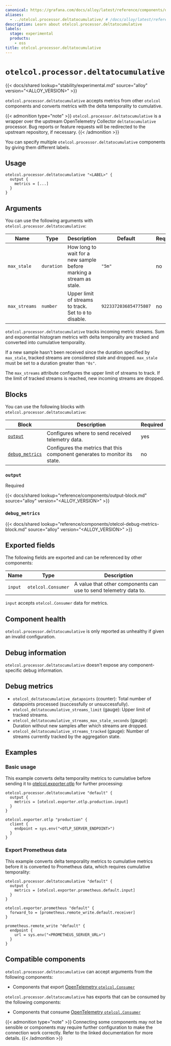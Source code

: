 ```yaml
---
canonical: https://grafana.com/docs/alloy/latest/reference/components/otelcol/otelcol.processor.deltatocumulative/
aliases:
  - ../otelcol.processor.deltatocumulative/ # /docs/alloy/latest/reference/otelcol.processor.deltatocumulative/
description: Learn about otelcol.processor.deltatocumulative
labels:
  stage: experimental
  products:
    - oss
title: otelcol.processor.deltatocumulative
---
```


# `otelcol.processor.deltatocumulative`

{{< docs/shared lookup="stability/experimental.md" source="alloy" version="<ALLOY_VERSION>" >}}

`otelcol.processor.deltatocumulative` accepts metrics from other `otelcol` components and converts metrics with the delta temporality to cumulative.

{{< admonition type="note" >}}
`otelcol.processor.deltatocumulative` is a wrapper over the upstream OpenTelemetry Collector `deltatocumulative` processor.
Bug reports or feature requests will be redirected to the upstream repository, if necessary.
{{< /admonition >}}

You can specify multiple `otelcol.processor.deltatocumulative` components by giving them different labels.

## Usage

```alloy
otelcol.processor.deltatocumulative "<LABEL>" {
  output {
    metrics = [...]
  }
}
```

## Arguments

You can use the following arguments with `otelcol.processor.deltatocumulative`:

| Name          | Type       | Description                                                         | Default       | Required |
| ------------- | ---------- | ------------------------------------------------------------------- | ------------- | -------- |
| `max_stale`   | `duration` | How long to wait for a new sample before marking a stream as stale. | `"5m"`        | no       |
| `max_streams` | `number`   | Upper limit of streams to track. Set to `0` to disable.             | `9223372036854775807` | no       |

`otelcol.processor.deltatocumulative` tracks incoming metric streams.
Sum and exponential histogram metrics with delta temporality are tracked and converted into cumulative temporality.

If a new sample hasn't been received since the duration specified by `max_stale`, tracked streams are considered stale and dropped. `max_stale` must be set to a duration greater than `"0s"`.

The `max_streams` attribute configures the upper limit of streams to track.
If the limit of tracked streams is reached, new incoming streams are dropped.

## Blocks

You can use the following blocks with `otelcol.processor.deltatocumulative`:

| Block                            | Description                                                                | Required |
| -------------------------------- | -------------------------------------------------------------------------- | -------- |
| [`output`][output]               | Configures where to send received telemetry data.                          | yes      |
| [`debug_metrics`][debug_metrics] | Configures the metrics that this component generates to monitor its state. | no       |

[output]: #output
[debug_metrics]: #debug_metrics

### `output`

<span class="badge docs-labels__stage docs-labels__item">Required</span>

{{< docs/shared lookup="reference/components/output-block.md" source="alloy" version="<ALLOY_VERSION>" >}}

### `debug_metrics`

{{< docs/shared lookup="reference/components/otelcol-debug-metrics-block.md" source="alloy" version="<ALLOY_VERSION>" >}}

## Exported fields

The following fields are exported and can be referenced by other components:

| Name    | Type               | Description                                                      |
| ------- | ------------------ | ---------------------------------------------------------------- |
| `input` | `otelcol.Consumer` | A value that other components can use to send telemetry data to. |

`input` accepts `otelcol.Consumer` data for metrics.

## Component health

`otelcol.processor.deltatocumulative` is only reported as unhealthy if given an invalid configuration.

## Debug information

`otelcol.processor.deltatocumulative` doesn't expose any component-specific debug information.

## Debug metrics

* `otelcol_deltatocumulative_datapoints` (counter): Total number of datapoints processed (successfully or unsuccessfully).
* `otelcol_deltatocumulative_streams_limit` (gauge): Upper limit of tracked streams.
* `otelcol_deltatocumulative_streams_max_stale_seconds` (gauge): Duration without new samples after which streams are dropped.
* `otelcol_deltatocumulative_streams_tracked` (gauge): Number of streams currently tracked by the aggregation state.

## Examples

### Basic usage

This example converts delta temporality metrics to cumulative before sending it to [otelcol.exporter.otlp][] for further processing:

```alloy
otelcol.processor.deltatocumulative "default" {
  output {
    metrics = [otelcol.exporter.otlp.production.input]
  }
}

otelcol.exporter.otlp "production" {
  client {
    endpoint = sys.env("<OTLP_SERVER_ENDPOINT>")
  }
}
```

[otelcol.exporter.otlp]: ../otelcol.exporter.otlp/

### Export Prometheus data

This example converts delta temporality metrics to cumulative metrics before it is converted to Prometheus data, which requires cumulative temporality:

```alloy
otelcol.processor.deltatocumulative "default" {
  output {
    metrics = [otelcol.exporter.prometheus.default.input]
  }
}

otelcol.exporter.prometheus "default" {
  forward_to = [prometheus.remote_write.default.receiver]
}

prometheus.remote_write "default" {
  endpoint {
    url = sys.env("<PROMETHEUS_SERVER_URL>")
  }
}
```

<!-- START GENERATED COMPATIBLE COMPONENTS -->

## Compatible components

`otelcol.processor.deltatocumulative` can accept arguments from the following components:

- Components that export [OpenTelemetry `otelcol.Consumer`](../../../compatibility/#opentelemetry-otelcolconsumer-exporters)

`otelcol.processor.deltatocumulative` has exports that can be consumed by the following components:

- Components that consume [OpenTelemetry `otelcol.Consumer`](../../../compatibility/#opentelemetry-otelcolconsumer-consumers)

{{< admonition type="note" >}}
Connecting some components may not be sensible or components may require further configuration to make the connection work correctly.
Refer to the linked documentation for more details.
{{< /admonition >}}

<!-- END GENERATED COMPATIBLE COMPONENTS -->
